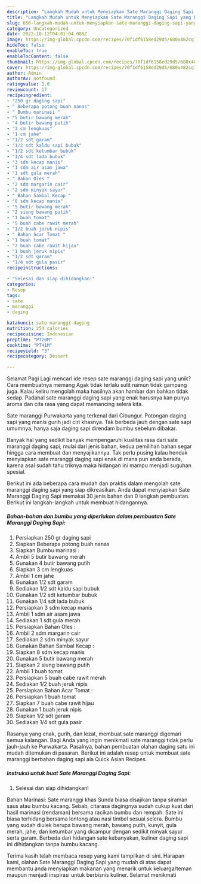 ```yaml
---
description: "Langkah Mudah untuk Menyiapkan Sate Maranggi Daging Sapi yang Enak, Lezat"
title: "Langkah Mudah untuk Menyiapkan Sate Maranggi Daging Sapi yang Enak, Lezat"
slug: 656-langkah-mudah-untuk-menyiapkan-sate-maranggi-daging-sapi-yang-enak-lezat
category: Uncategorized
date: 2022-10-12T04:01:04.088Z
image: https://img-global.cpcdn.com/recipes/70f1df6158ed29d5/680x482cq70/sate-maranggi-daging-sapi-foto-resep-utama.jpg
hideToc: false
enableToc: true
enableTocContent: false
thumbnail: https://img-global.cpcdn.com/recipes/70f1df6158ed29d5/680x482cq70/sate-maranggi-daging-sapi-foto-resep-utama.jpg
cover: https://img-global.cpcdn.com/recipes/70f1df6158ed29d5/680x482cq70/sate-maranggi-daging-sapi-foto-resep-utama.jpg
author: Admin
authorAv: notfound
ratingvalue: 3.6
reviewcount: 17
recipeingredient:
- "250 gr daging sapi"
- " Beberapa potong buah nanas"
- " Bumbu marinasi "
- "5 butir bawang merah"
- "4 butir bawang putih"
- "3 cm lengkuas"
- "1 cm jahe"
- "1/2 sdt garam"
- "1/2 sdt kaldu sapi bubuk"
- "1/2 sdt ketumbar bubuk"
- "1/4 sdt lada bubuk"
- "3 sdm kecap manis"
- "1 sdm air asam jawa"
- "1 sdt gula merah"
- " Bahan Oles "
- "2 sdm margarin cair"
- "2 sdm minyak sayur"
- " Bahan Sambal Kecap "
- "8 sdm kecap manis"
- "5 butir bawang merah"
- "2 siung bawang putih"
- "1 buah tomat"
- "5 buah cabe rawit merah"
- "1/2 buah jeruk nipis"
- " Bahan Acar Tomat "
- "1 buah tomat"
- "7 buah cabe rawit hijau"
- "1 buah jeruk nipis"
- "1/2 sdt garam"
- "1/4 sdt gula pasir"
recipeinstructions:

- "Selesai dan siap dihidangkan!"
categories:
- Resep
tags:
- sate
- maranggi
- daging

katakunci: sate maranggi daging 
nutrition: 254 calories
recipecuisine: Indonesian
preptime: "PT20M"
cooktime: "PT41M"
recipeyield: "3"
recipecategory: Dessert

---
```



Selamat Pagi Lagi mencari ide resep sate maranggi daging sapi yang unik? Cara membuatnya memang Agak tidak terlalu sulit namun tidak gampang juga. Kalau keliru mengolah maka hasilnya akan hambar dan bahkan tidak sedap. Padahal sate maranggi daging sapi yang enak harusnya kan punya aroma dan cita rasa yang dapat memancing selera kita.


Sate maranggi Purwakarta yang terkenal dari Cibungur. Potongan daging sapi yang manis gurih jadi ciri khasnya. Tak berbeda jauh dengan sate sapi umumnya, hanya saja daging sapi direndam bumbu sebelum dibakar.

Banyak hal yang sedikit banyak mempengaruhi kualitas rasa dari sate maranggi daging sapi, mulai dari jenis bahan, kedua pemilihan bahan segar hingga cara membuat dan menyajikannya. Tak perlu pusing kalau hendak menyiapkan sate maranggi daging sapi enak di mana pun anda berada, karena asal sudah tahu triknya maka hidangan ini mampu menjadi suguhan spesial.


Berikut ini ada beberapa cara mudah dan praktis dalam mengolah sate maranggi daging sapi yang siap dikreasikan. Anda dapat menyiapkan Sate Maranggi Daging Sapi memakai 30 jenis bahan dan 0 langkah pembuatan. Berikut ini langkah-langkah untuk membuat hidangannya.

<!--inarticleads1-->

##### Bahan-bahan dan bumbu yang diperlukan dalam pembuatan Sate Maranggi Daging Sapi:

1. Persiapkan 250 gr daging sapi
1. Siapkan  Beberapa potong buah nanas
1. Siapkan  Bumbu marinasi :
1. Ambil 5 butir bawang merah
1. Gunakan 4 butir bawang putih
1. Siapkan 3 cm lengkuas
1. Ambil 1 cm jahe
1. Gunakan 1/2 sdt garam
1. Sediakan 1/2 sdt kaldu sapi bubuk
1. Gunakan 1/2 sdt ketumbar bubuk
1. Gunakan 1/4 sdt lada bubuk
1. Persiapkan 3 sdm kecap manis
1. Ambil 1 sdm air asam jawa
1. Sediakan 1 sdt gula merah
1. Persiapkan  Bahan Oles :
1. Ambil 2 sdm margarin cair
1. Sediakan 2 sdm minyak sayur
1. Gunakan  Bahan Sambal Kecap :
1. Siapkan 8 sdm kecap manis
1. Gunakan 5 butir bawang merah
1. Siapkan 2 siung bawang putih
1. Ambil 1 buah tomat
1. Persiapkan 5 buah cabe rawit merah
1. Sediakan 1/2 buah jeruk nipis
1. Persiapkan  Bahan Acar Tomat :
1. Persiapkan 1 buah tomat
1. Siapkan 7 buah cabe rawit hijau
1. Gunakan 1 buah jeruk nipis
1. Siapkan 1/2 sdt garam
1. Sediakan 1/4 sdt gula pasir


Rasanya yang enak, gurih, dan lezat, membuat sate maranggi digemari semua kalangan. Bagi Anda yang ingin menikmati sate maranggi tidak perlu jauh-jauh ke Purwakarta. Pasalnya, bahan pembuatan olahan daging satu ini mudah ditemukan di pasaran. Berikut ini adalah resep untuk membuat sate maranggi berbahan daging sapi ala Quick Asian Recipes. 

<!--inarticleads2-->

##### Instruksi untuk buat Sate Maranggi Daging Sapi:


1. Selesai dan siap dihidangkan!

Bahan Marinasi: Sate maranggi khas Sunda biasa disajikan tanpa siraman saus atau bumbu kacang. Sebab, citarasa dagingnya sudah cukup kuat dari hasil marinasi (rendaman) bersama racikan bumbu dan rempah. Sate ini biasa terhidang bersama lontong atau nasi timbel sesuai selera. Bumbu yang sudah diulek berupa bawang merah, bawang putih, kunyit, gula merah, jahe, dan ketumbar yang dicampur dengan sedikit minyak sayur serta garam. Berbeda dari hidangan sate kebanyakan, kuliner daging sapi ini dihidangkan tanpa bumbu kacang. 

Terima kasih telah membaca resep yang kami tampilkan di sini. Harapan kami, olahan Sate Maranggi Daging Sapi yang mudah di atas dapat membantu anda menyiapkan makanan yang menarik untuk keluarga/teman maupun menjadi inspirasi untuk berbisnis kuliner. Selamat menikmati

